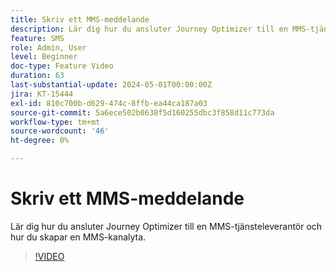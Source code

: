 ```yaml
---
title: Skriv ett MMS-meddelande
description: Lär dig hur du ansluter Journey Optimizer till en MMS-tjänsteleverantör och hur du skapar en MMS-kanalyta.
feature: SMS
role: Admin, User
level: Beginner
doc-type: Feature Video
duration: 63
last-substantial-update: 2024-05-01T00:00:00Z
jira: KT-15444
exl-id: 810c700b-d629-474c-8ffb-ea44ca187a03
source-git-commit: 5a6ece502b0638f5d160255dbc3f858d11c773da
workflow-type: tm+mt
source-wordcount: '46'
ht-degree: 0%

---
```



# Skriv ett MMS-meddelande

Lär dig hur du ansluter Journey Optimizer till en MMS-tjänsteleverantör och hur du skapar en MMS-kanalyta.

>[!VIDEO](https://video.tv.adobe.com/v/3437104/?learn=on&captions=swe)
